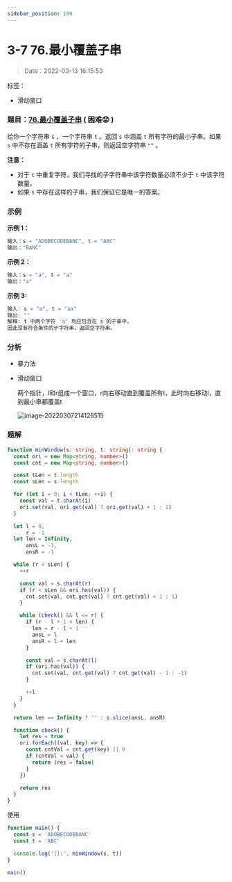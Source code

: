 ```yaml
---
sidebar_position: 100
---
```


# 3-7 76.最小覆盖子串

> Date：2022-03-13 16:15:53

标签：

- 滑动窗口

### 题目：[76.最小覆盖子串](https://leetcode-cn.com/problems/minimum-window-substring/) ( 困难:worried: )

给你一个字符串 `s` 、一个字符串 `t` 。返回 `s` 中涵盖 `t` 所有字符的最小子串。如果 `s` 中不存在涵盖 `t` 所有字符的子串，则返回空字符串 `""` 。

**注意：**

- 对于 `t` 中重复字符，我们寻找的子字符串中该字符数量必须不少于 `t` 中该字符数量。
- 如果 `s` 中存在这样的子串，我们保证它是唯一的答案。

### 示例

**示例 1：**

```ts
输入：s = "ADOBECODEBANC", t = "ABC"
输出："BANC"
```

**示例 2：**

```ts
输入：s = "a", t = "a"
输出："a"
```

**示例 3:**

```ts
输入: s = "a", t = "aa"
输出: ""
解释: t 中两个字符 'a' 均应包含在 s 的子串中，
因此没有符合条件的子字符串，返回空字符串。
```

### 分析

- 暴力法

- 滑动窗口

  两个指针，l和r组成一个窗口，r向右移动直到覆盖所有t，此时向右移动l，直到最小串都覆盖t

  ![image-20220307214126515](https://gitee.com/nahaohao/pic-upload/raw/master/img/image-20220307214126515.png)

### 题解

```ts
function minWindow(s: string, t: string): string {
  const ori = new Map<string, number>()
  const cnt = new Map<string, number>()

  const tLen = t.length
  const sLen = s.length

  for (let i = 0; i < tLen; ++i) {
    const val = t.charAt(i)
    ori.set(val, ori.get(val) ? ori.get(val) + 1 : 1)
  }

  let l = 0,
      r = -1
  let len = Infinity,
      ansL = -1,
      ansR = -1

  while (r < sLen) {
    ++r

    const val = s.charAt(r)
    if (r < sLen && ori.has(val)) {
      cnt.set(val, cnt.get(val) ? cnt.get(val) + 1 : 1)
    }

    while (check() && l <= r) {
      if (r - l + 1 < len) {
        len = r - l + 1
        ansL = l
        ansR = l + len
      }

      const val = s.charAt(l)
      if (ori.has(val)) {
        cnt.set(val, cnt.get(val) ? cnt.get(val) - 1 : -1)
      }

      ++l
    }
  }

  return len == Infinity ? '' : s.slice(ansL, ansR)

  function check() {
    let res = true
    ori.forEach((val, key) => {
      const cntVal = cnt.get(key) || 0
      if (cntVal < val) {
        return (res = false)
      }
    })

    return res
  }
}
```

使用

```ts
function main() {
  const s = 'ADOBECODEBANC'
  const t = 'ABC'

  console.log('[]:', minWindow(s, t))
}

main()
```

